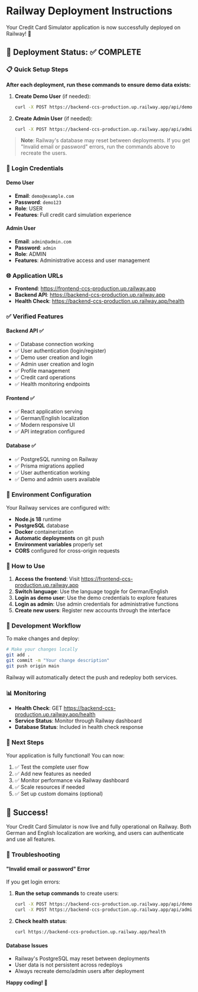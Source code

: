 # Railway Deployment Instructions

Your Credit Card Simulator application is now successfully deployed on Railway! 🚀

## 🌟 Deployment Status: ✅ COMPLETE

### 📋 Quick Setup Steps

**After each deployment, run these commands to ensure demo data exists:**

1. **Create Demo User** (if needed):

   ```bash
   curl -X POST https://backend-ccs-production.up.railway.app/api/demo/create
   ```

2. **Create Admin User** (if needed):
   ```bash
   curl -X POST https://backend-ccs-production.up.railway.app/api/admin/create-admin
   ```

> **Note**: Railway's database may reset between deployments. If you get "Invalid email or password" errors, run the commands above to recreate the users.

### 🔑 Login Credentials

#### Demo User

- **Email**: `demo@example.com`
- **Password**: `demo123`
- **Role**: USER
- **Features**: Full credit card simulation experience

#### Admin User

- **Email**: `admin@admin.com`
- **Password**: `admin`
- **Role**: ADMIN
- **Features**: Administrative access and user management

### 🌐 Application URLs

- **Frontend**: https://frontend-ccs-production.up.railway.app
- **Backend API**: https://backend-ccs-production.up.railway.app
- **Health Check**: https://backend-ccs-production.up.railway.app/health

### ✅ Verified Features

#### Backend API ✅

- ✅ Database connection working
- ✅ User authentication (login/register)
- ✅ Demo user creation and login
- ✅ Admin user creation and login
- ✅ Profile management
- ✅ Credit card operations
- ✅ Health monitoring endpoints

#### Frontend ✅

- ✅ React application serving
- ✅ German/English localization
- ✅ Modern responsive UI
- ✅ API integration configured

#### Database ✅

- ✅ PostgreSQL running on Railway
- ✅ Prisma migrations applied
- ✅ User authentication working
- ✅ Demo and admin users available

### 🔧 Environment Configuration

Your Railway services are configured with:

- **Node.js 18** runtime
- **PostgreSQL** database
- **Docker** containerization
- **Automatic deployments** on git push
- **Environment variables** properly set
- **CORS** configured for cross-origin requests

### 📱 How to Use

1. **Access the frontend**: Visit https://frontend-ccs-production.up.railway.app
2. **Switch language**: Use the language toggle for German/English
3. **Login as demo user**: Use the demo credentials to explore features
4. **Login as admin**: Use admin credentials for administrative functions
5. **Create new users**: Register new accounts through the interface

### 🔄 Development Workflow

To make changes and deploy:

```bash
# Make your changes locally
git add .
git commit -m "Your change description"
git push origin main
```

Railway will automatically detect the push and redeploy both services.

### 📊 Monitoring

- **Health Check**: GET https://backend-ccs-production.up.railway.app/health
- **Service Status**: Monitor through Railway dashboard
- **Database Status**: Included in health check response

### 🎯 Next Steps

Your application is fully functional! You can now:

1. ✅ Test the complete user flow
2. ✅ Add new features as needed
3. ✅ Monitor performance via Railway dashboard
4. ✅ Scale resources if needed
5. ✅ Set up custom domains (optional)

## 🎉 Success!

Your Credit Card Simulator is now live and fully operational on Railway. Both German and English localization are working, and users can authenticate and use all features.

### 🔧 Troubleshooting

#### "Invalid email or password" Error
If you get login errors:

1. **Run the setup commands** to create users:
   ```bash
   curl -X POST https://backend-ccs-production.up.railway.app/api/demo/create
   curl -X POST https://backend-ccs-production.up.railway.app/api/admin/create-admin
   ```

2. **Check health status**:
   ```bash
   curl https://backend-ccs-production.up.railway.app/health
   ```

#### Database Issues
- Railway's PostgreSQL may reset between deployments
- User data is not persistent across redeploys
- Always recreate demo/admin users after deployment

**Happy coding! 🚀**
